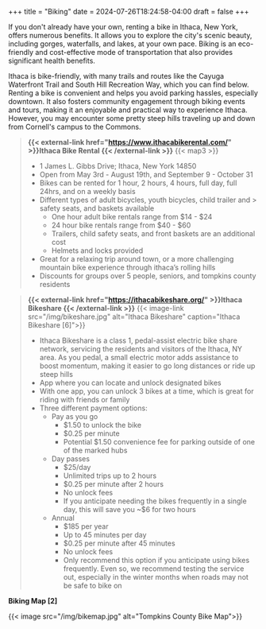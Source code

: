 +++
title = "Biking"
date = 2024-07-26T18:24:58-04:00
draft = false
+++

If you don't already have your own, renting a bike in Ithaca, New York, offers numerous benefits. It allows you to explore the city's scenic beauty, including gorges, waterfalls, and lakes, at your own pace. Biking is an eco-friendly and cost-effective mode of transportation that also provides significant health benefits. 

Ithaca is bike-friendly, with many trails and routes like the Cayuga Waterfront Trail and South Hill Recreation Way, which you can find below. Renting a bike is convenient and helps you avoid parking hassles, especially downtown. It also fosters community engagement through biking events and tours, making it an enjoyable and practical way to experience Ithaca. However, you may encounter some pretty steep hills traveling up and down from Cornell's campus to the Commons. 

> **{{< external-link href="https://www.ithacabikerental.com/" >}}Ithaca Bike Rental {{< /external-link >}}**
> {{< map3 >}}
>  - 1 James L. Gibbs Drive; Ithaca, New York 14850
>  - Open from May 3rd - August 19th, and September 9 - October 31
>  - Bikes can be rented for 1 hour, 2 hours, 4 hours, full day, full 24hrs, and on a weekly basis
>  - Different types of adult bicycles, youth bicycles, child trailer and > safety seats, and baskets available
>    - One hour adult bike rentals range from $14 - $24 
>    - 24 hour bike rentals range from $40 - $60 
>    - Trailers, child safety seats, and front baskets are an additional cost
>    - Helmets and locks provided
>  - Great for a relaxing trip around town, or a more challenging mountain bike experience through ithaca’s rolling hills
>   - Discounts for groups over 5 people, seniors, and tompkins county residents 

> **{{< external-link href="https://ithacabikeshare.org/" >}}Ithaca Bikeshare {{< /external-link >}}**
{{< image-link src="/img/bikeshare.jpg" alt="Ithaca Bikeshare" caption="Ithaca Bikeshare [6]">}}
>   - Ithaca Bikeshare is a class 1, pedal-assist electric bike share network, servicing the residents and visitors of the Ithaca, NY area. As you pedal, a small electric motor adds assistance to boost momentum, making it easier to go long distances or ride up steep hills
>   - App where you can locate and unlock designated bikes
>   - With one app, you can unlock 3 bikes at a time, which is great for riding with friends or family
>   - Three different payment options:
>     - Pay as you go
>       - $1.50 to unlock the bike
>       - $0.25 per minute
>       - Potential $1.50 convenience fee for parking outside of one of the marked hubs
>     - Day passes
>        - $25/day 
>       - Unlimited trips up to 2 hours
>       - $0.25 per minute after 2 hours
>       - No unlock fees
>       - If you anticipate needing the bikes frequently in a single day, this will save you ~$6 for two hours
>     - Annual
>       - $185 per year
>       - Up to 45 minutes per day
>       - $0.25 per minute after 45 minutes
>       - No unlock fees
>       - Only recommend this option if you anticipate using bikes frequently. Even so, we recommend testing the service out, especially in the winter months when roads may not be safe to bike on


**Biking Map [2]**

{{< image src="/img/bikemap.jpg" alt="Tompkins County Bike Map">}}
